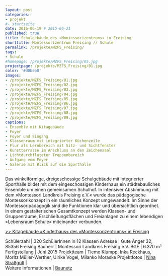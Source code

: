```yaml
---
layout: post
categories:
- projekt
#- startseite
date: 2016-06-19 # 2015-06-21
published: true
title: Schulgebäude des »Montessorizentrums« in Freising
shorttitle: Montessorizentrum Freising // Schule
permalink: /projekte/MZFS_Freising/
tags: 
- Schule
#homepage: /projekte/MZFS_Freising/05.jpg
projectpage: /projekte/MZFS_Freising/01.jpg
color: '#d0beb0'
images:
- /projekte/MZFS_Freising/01.jpg
- /projekte/MZFS_Freising/02.jpg
- /projekte/MZFS_Freising/03.jpg
- /projekte/MZFS_Freising/04.jpg
- /projekte/MZFS_Freising/05.jpg
- /projekte/MZFS_Freising/06.jpg
- /projekte/MZFS_Freising/07.jpg
- /projekte/MZFS_Freising/08.jpg
- /projekte/MZFS_Freising/09.jpg
captions:
- Ensemble mit Kitagebäude
- Foyer
- Foyer und Eingang
- Klassenraum mit integrierter Küchenzeile
- Flur als Lernbereich mit Sitz- und Sichtfenster
- Kunstterrasse im Anschluss an den Zeichensaal
- Lichtdurchfluteter Treppenbereich
- Aufgang vom Foyer
- Galerie mit Blick auf die Sporthalle
---
```

Das winkelförmige, dreigeschossige Schulgebäude mit integrierter Sporthalle bildet mit dem eingeschossigen Kinderhaus ein städtebauliches Ensemble um einen gemeinsamen Schulhof. In intensiver Abstimmung mit dem »Montessori Landkreis Freising e.V.« wurde das pädagogische Montessorikonzept in ein räumliches Konzept umgewandelt. Im Sinne der Montessoripädagogik sind die Funktionen klar und übersichtlich geordnet. In einem gestalterischen Gesamtkonzept werden Klassen- und Gruppenräume, Erschließungsflächen und Freianlagen zu einem lebendigen »Lebensraum Schule« miteinander verbunden.

[\>> Kitagebäude »Kinderhaus« des »Montessorizentrums« in Freising](../projekte/MZFK_Freising/)

Schülerzahl 		|	320 SchülerInnen in 12 Klassen
Adresse				|	Gute Änger 32, 85356 Freising
Bauherr				|	Montessori Landkreis Freising e.V.
BGF					|	6.370 m²
Fertigstellung		|	Juni 2015
Projektteam			|	Tiemo Klumpp, Inka Reckhaus, Moritz Müller-Werther, Ulrike Vogel, Milanko Moraske
Projektfotos		|	[Nina Straßgütl](http://www.ninastrg.de/) 
                    |    
Weitere Informationen    |   [Baunetz](http://www.baunetz.de/meldungen/Meldungen-Montessorizentrum_in_Freising_4592549.html)
